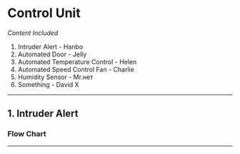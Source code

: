 # Control Unit

_Content Included_
1. Intruder Alert - Hanbo
2. Automated Door - Jelly
3. Automated Temperature Control - Helen
4. Automated Speed Control Fan - Charlie
5. Humidity Sensor - Mr.нет
6. Something - David X

---

## 1. Intruder Alert

### **Flow Chart**
---
